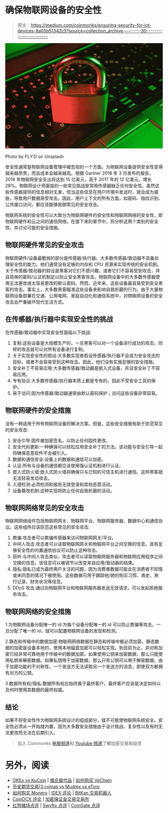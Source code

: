 # 确保物联网设备的安全性

> 原文：<https://medium.com/coinmonks/ensuring-security-for-iot-devices-8a05b51342c5?source=collection_archive---------30----------------------->

![](img/b9ee3a114b10695d997550baacbb8f15.png)

Photo by FLY:D on Unsplash

安全性通常是物联网设备管理中被忽视的一个方面。为物联网设备提供安全性变得越来越昂贵，而且成本会越来越高。根据 Gartner 2018 年 3 月发布的报告，2018 年物联网安全支出将达到 15 亿美元，高于 2017 年的 12 亿美元，增长 28%。物联网设计师面临的一些常见挑战是常用传感器缺乏任何安全性。虽然这些传感器提供的信息相对无害，但当这些信息在用户环境中发送时，就会成为威胁，导致用户数据易受攻击。因此，用户上下文的所有方面，如密码、指纹识别、公共接口访问，都应该能够抵御常见的安全攻击。

物联网系统的安全性可以大致分为物联网硬件的安全性和物联网网络的安全性，即物联网硬件和云之间的通信网络。在接下来的章节中，将分析这两个类别的安全性，并讨论可能的安全措施。

## 物联网硬件常见的安全攻击

物联网硬件/设备最脆弱的部分是传感器/执行器。大多数传感器/致动器不具备处理安全性的能力。他们通常没有足够的内存和 CPU 资源来实现传统的安全机制。关于传感器/致动器的假设是黑客对它们不感兴趣，或者它们不容易受到攻击，并且简单的密码/认证机制足以防止安全黑客攻击。物联网设备中的大多数传感器使用无法更改或太容易更改的默认密码。然而，近年来，这些设备最容易受到安全黑客的攻击。事实上，大多数黑客瞄准这些设备来影响自我折磨的行为。由于大量物联网设备部署在交通、公用电网、家庭自动化和通信系统中，对物联网设备的安全攻击会严重破坏现代生活方式。

## 在传感器/执行器中实现安全性的挑战

在传感器/致动器中实现安全性面临以下挑战:

1.  复制:这些设备是大规模生产的，一旦黑客可以对一个设备进行成功的攻击，同样的攻击就可以对所有设备进行复制。
2.  关于实现安全性的假设:大多数实现者假设传感器/执行器不会成为安全攻击的目标，或者不会容易受到这种攻击。因此，他们没有实施足够的安全措施。
3.  安全补丁不容易应用:大多数传感器/致动器是嵌入式设备，并且安全补丁不容易应用。
4.  专有协议:大多数传感器/执行器本质上都是专有的，因此不受安全工具的保护。
5.  易于访问:因为传感器/致动器通常由默认密码保护；访问这些设备非常容易。

## 物联网硬件的安全措施

没有一种适用于所有物联网设备的解决方案。但是，这些安全措施有助于防范常见的安全攻击:

1.  安全引导:固件被加密签名，以防止任何固件更改。
2.  安全代码更新:一种确保可以轻松应用安全补丁的方法。该功能与安全引导一起将确保恶意软件不会被引入。
3.  数据和通信安全:设备上的数据和通信可以加密。
4.  认证:所有与设备的通信都应该使用强认证机制进行认证。
5.  嵌入式防火墙:嵌入式防火墙将确保只与已知的可信主机进行通信。这样黑客就无法轻易发动攻击。
6.  入侵检测:必须检测和报告无效登录和其他恶意活动。
7.  设备篡改机制:这种实现将防止任何自我折磨的活动。

## 物联网网络常见的安全攻击

物联网网络组件包括物联网网关、物联网平台、物联网服务器、数据中心和通信协议。这些组件应该防范这些常见的安全攻击:

1.  欺骗:攻击者可以欺骗传感器来访问物联网网关/平台。
2.  中间人攻击:攻击者可以读取物联网网关和物联网平台之间交换的信息。具有足够安全性的内置通信协议可以防止这种攻击。
3.  窃听:与中间人攻击类似，攻击者可以读取物联网服务器和物联网应用程序之间交换的信息。该信息可以被调节以改变来自应用/致动器的结果。
4.  隐私:隐私已成为最终用户关注的问题，因为消费者数据可能会在消费者不知情或未同意的情况下被使用。这些数据可用于跟踪他/她的购买习惯、病史、旅行记录、财务状况等信息。
5.  DDoS 攻击:通过向物联网平台和物联网服务器发送无效请求，可以发起拒绝服务攻击。

## 物联网网络的安全措施

1.为物联网设备分配唯一的 id:为每个设备分配唯一的 id 可以防止欺骗等攻击。一旦分配了唯一的 id，就可以配置物联网设备的发现和检测。

2.静态和传输中的数据加密:物联网网络数据在静态和传输中都必须加密。静态数据的加密是设备本地的，使用本地磁盘加密可以轻松实现。到目前为止，非对称加密已经非常可靠地用于传输中的数据加密。如果使用公钥来加密数据，那么只能使用私钥来解密数据。如果私钥用于加密数据，那么只有公钥可以用于解密数据。由于加密功能的不对称性，一个发送方无法读取另一个发送方的消息，即使双方都拥有对方的公钥。

3.数据所有权/隐私:数据所有权应始终属于最终客户。最终客户应该是决定如何以及何时使用其数据的最终权威。

## 结论

如果不将安全性作为物联网系统设计的组成部分，就不可能使物联网系统安全。安全性必须从一开始就内置，因为大多数安全措施由于设计挑战、复杂性以及有时无法更改而无法在后期引入。

> 加入 Coinmonks [电报频道](https://t.me/coincodecap)和 [Youtube 频道](https://www.youtube.com/c/coinmonks/videos)了解加密交易和投资

# 另外，阅读

*   [OKEx vs KuCoin](https://coincodecap.com/okex-kucoin) | [摄氏替代品](https://coincodecap.com/celsius-alternatives) | [如何购买 VeChain](https://coincodecap.com/buy-vechain)
*   [币安期货交易](https://coincodecap.com/binance-futures-trading)|[3 comas vs Mudrex vs eToro](https://coincodecap.com/mudrex-3commas-etoro)
*   [如何购买 Monero](https://coincodecap.com/buy-monero) | [IDEX 评论](https://coincodecap.com/idex-review) | [BitKan 交易机器人](https://coincodecap.com/bitkan-trading-bot)
*   [CoinDCX 评论](/coinmonks/coindcx-review-8444db3621a2) | [加密保证金交易交易所](https://coincodecap.com/crypto-margin-trading-exchanges)
*   [红狗赌场点评](https://coincodecap.com/red-dog-casino-review) | [Swyftx 点评](https://coincodecap.com/swyftx-review) | [CoinGate 点评](https://coincodecap.com/coingate-review)